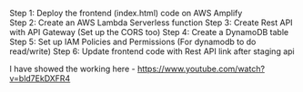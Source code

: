 Step 1: Deploy the frontend (index.html) code on AWS Amplify <br/>
Step 2: Create an AWS Lambda Serverless function
Step 3: Create Rest API with API Gateway (Set up the CORS too)
Step 4: Create a DynamoDB table
Step 5: Set up IAM Policies and Permissions (For dynamodb to do read/write)
Step 6: Update frontend code with Rest API link after staging api

I have showed the working here - https://www.youtube.com/watch?v=bld7EkDXFR4
